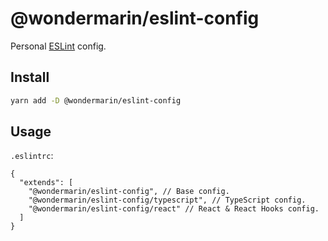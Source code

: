 # @wondermarin/eslint-config
<span>Personal <a href="https://eslint.org">ESLint</a> config.</span>

## Install

```sh
yarn add -D @wondermarin/eslint-config
```

## Usage

`.eslintrc`:
```jsonc
{
  "extends": [
    "@wondermarin/eslint-config", // Base config.
    "@wondermarin/eslint-config/typescript", // TypeScript config.
    "@wondermarin/eslint-config/react" // React & React Hooks config.
  ]
}
```
